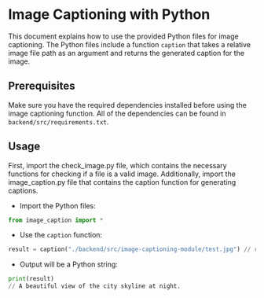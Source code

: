 # Image Captioning with Python

This document explains how to use the provided Python files for image captioning. The Python files include a function `caption` that takes a relative image file path as an argument and returns the generated caption for the image.

## Prerequisites

Make sure you have the required dependencies installed before using the image captioning function. All of the dependencies can be found in `backend/src/requirements.txt`.

## Usage
First, import the check_image.py file, which contains the necessary functions for checking if a file is a valid image. Additionally, import the image_caption.py file that contains the caption function for generating captions.
- Import the Python files:
```Python
from image_caption import *
```
- Use the `caption` function:
```Python
result = caption("./backend/src/image-captioning-module/test.jpg") // relative path from your working repo
```
- Output will be a Python string:
```Python
print(result)
// A beautiful view of the city skyline at night.
```